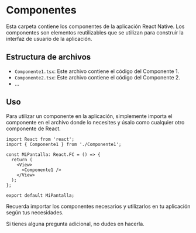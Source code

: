# Componentes

Esta carpeta contiene los componentes de la aplicación React Native. Los componentes son elementos reutilizables que se utilizan para construir la interfaz de usuario de la aplicación.

## Estructura de archivos

- `Componente1.tsx`: Este archivo contiene el código del Componente 1.
- `Componente2.tsx`: Este archivo contiene el código del Componente 2.
- ...

## Uso

Para utilizar un componente en la aplicación, simplemente importa el componente en el archivo donde lo necesites y úsalo como cualquier otro componente de React.

```tsx
import React from 'react';
import { Componente1 } from './Componente1';

const MiPantalla: React.FC = () => {
  return (
    <View>
      <Componente1 />
    </View>
  );
};

export default MiPantalla;
```

Recuerda importar los componentes necesarios y utilizarlos en tu aplicación según tus necesidades.

Si tienes alguna pregunta adicional, no dudes en hacerla.